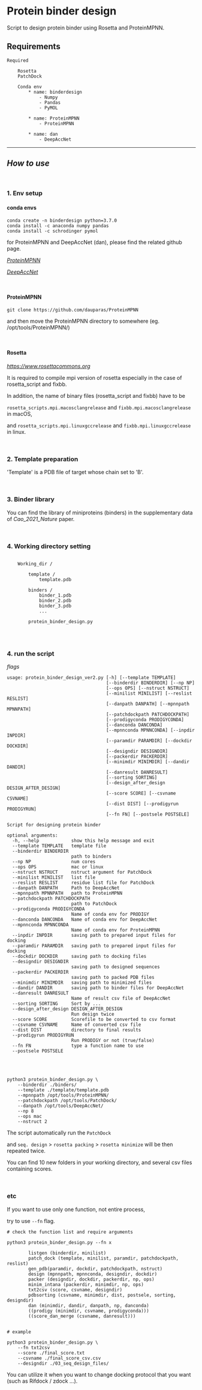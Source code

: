 # Protein binder design 

Script to design protein binder using Rosetta and ProteinMPNN.

## Requirements

```
Required

    Rosetta
    PatchDock

    Conda env
        * name: binderdesign
            - Numpy
            - Pandas
            - PyMOL

        * name: ProteinMPNN
            - ProteinMPNN

        * name: dan
            - DeepAccNet
```

- - -

## *How to use*

<br>


### 1. Env setup

#### conda envs

```
conda create -n binderdesign python=3.7.0
conda install -c anaconda numpy pandas
conda install -c schrodinger pymol
```

for ProteinMPNN and DeepAccNet (dan), please find the related github page.

*[ProteinMPNN](https://github.com/dauparas/ProteinMPNN)*
<br>

*[DeepAccNet](https://github.com/hiranumn/DeepAccNet)*

<br>

#### ProteinMPNN

```
git clone https://github.com/dauparas/ProteinMPNN
```

and then move the ProteinMPNN directory to somewhere (eg. /opt/tools/ProteinMPNN/)

<br>

#### Rosetta

*https://www.rosettacommons.org*

It is required to compile mpi version of rosetta especially in the case of rosetta_script and fixbb.

In addition, the name of binary files (rosetta_script and fixbb) have to be   

`rosetta_scripts.mpi.macosclangrelease` and `fixbb.mpi.macosclangrelease` in macOS,

and `rosetta_scripts.mpi.linuxgccrelease` and `fixbb.mpi.linuxgccrelease` in linux.

<br>

### 2. Template preparation

'Template' is a PDB file of target whose chain set to 'B'.

<br>

### 3. Binder library

You can find the library of miniproteins (binders) in the supplementary data of *Cao_2021_Nature* paper.

<br>

### 4. Working directory setting

```

    Working_dir / 

        template / 
            template.pdb

        binders / 
            binder_1.pdb
            binder_2.pdb
            binder_3.pdb
            ...

        protein_binder_design.py


```

<br>

### 4. run the script

*flags*

```
usage: protein_binder_design_ver2.py [-h] [--template TEMPLATE]
                                     [--binderdir BINDERDIR] [--np NP]
                                     [--ops OPS] [--nstruct NSTRUCT]
                                     [--minilist MINILIST] [--reslist RESLIST]
                                     [--danpath DANPATH] [--mpnnpath MPNNPATH]
                                     [--patchdockpath PATCHDOCKPATH]
                                     [--prodigyconda PRODIGYCONDA]
                                     [--danconda DANCONDA]
                                     [--mpnnconda MPNNCONDA] [--inpdir INPDIR]
                                     [--paramdir PARAMDIR] [--dockdir DOCKDIR]
                                     [--designdir DESIGNDIR]
                                     [--packerdir PACKERDIR]
                                     [--minimdir MINIMDIR] [--dandir DANDIR]
                                     [--danresult DANRESULT]
                                     [--sorting SORTING]
                                     [--design_after_design DESIGN_AFTER_DESIGN]
                                     [--score SCORE] [--csvname CSVNAME]
                                     [--dist DIST] [--prodigyrun PRODIGYRUN]
                                     [--fn FN] [--postsele POSTSELE]

Script for designing protein binder

optional arguments:
  -h, --help            show this help message and exit
  --template TEMPLATE   template file
  --binderdir BINDERDIR
                        path to binders
  --np NP               num cores
  --ops OPS             mac or linux
  --nstruct NSTRUCT     nstruct argument for PatchDock
  --minilist MINILIST   list file
  --reslist RESLIST     residue list file for PatchDock
  --danpath DANPATH     Path to DeepAccNet
  --mpnnpath MPNNPATH   path to ProteinMPNN
  --patchdockpath PATCHDOCKPATH
                        path to PatchDock
  --prodigyconda PRODIGYCONDA
                        Name of conda env for PRODIGY
  --danconda DANCONDA   Name of conda env for DeepAccNet
  --mpnnconda MPNNCONDA
                        Name of conda env for ProteinMPNN
  --inpdir INPDIR       saving path to prepared input files for docking
  --paramdir PARAMDIR   saving path to prepared input files for docking
  --dockdir DOCKDIR     saving path to docking files
  --designdir DESIGNDIR
                        saving path to designed sequences
  --packerdir PACKERDIR
                        saving path to packed PDB files
  --minimdir MINIMDIR   saving path to minimized files
  --dandir DANDIR       saving path to binder files for DeepAccNet
  --danresult DANRESULT
                        Name of result csv file of DeepAccNet
  --sorting SORTING     Sort by ...
  --design_after_design DESIGN_AFTER_DESIGN
                        Run design twice
  --score SCORE         Scorefile to be converted to csv format
  --csvname CSVNAME     Name of converted csv file
  --dist DIST           directory to final results
  --prodigyrun PRODIGYRUN
                        Run PRODIGY or not (true/false)
  --fn FN               type a function name to use
  --postsele POSTSELE

```

<br>
<br>

```
python3 protein_binder_design.py \
    --binderdir ./binders/
    --template ./template/template.pdb
    --mpnnpath /opt/tools/ProteinMPNN/
    --patchdockpath /opt/tools/PatchDock/
    --danpath /opt/tools/DeepAccNet/
    --np 8
    --ops mac
    --nstruct 2
```

The script automatically run the `PatchDock`

and `seq. design` > `rosetta packing` > `rosetta minimize` will be then repeated twice.

You can find 10 new folders in your working directory, and several csv files containing scores.


<br>

### etc

If you want to use only one function, not entire process,

try to use `--fn` flag.

```
# check the function list and require arguments

python3 protein_binder_design.py --fn x

        listgen (binderdir, minilist)
        patch_dock (template, minilist, paramdir, patchdockpath, reslist)
        gen_pdb(paramdir, dockdir, patchdockpath, nstruct)
        design (mpnnpath, mpnnconda, designdir, dockdir)
        packer (designdir, dockdir, packerdir, np, ops)
        minim_intana (packerdir, minimdir, np, ops)
        txt2csv (score, csvname, designdir)
        pdbsorting (csvname, minimdir, dist, postsele, sorting, designdir)
        dan (minimdir, dandir, danpath, np, danconda)
        ((prodigy (minimdir, csvname, prodigyconda)))
        ((score_dan_merge (csvname, danresult)))


# example

python3 protein_binder_design.py \
    --fn txt2csv 
    --score ./final_score.txt 
    --csvname ./final_score_csv.csv 
    --designdir ./03_seq_design_files/
```


You can utilize it when you want to change docking protocol that you want (such as Rifdock / zdock ...).
